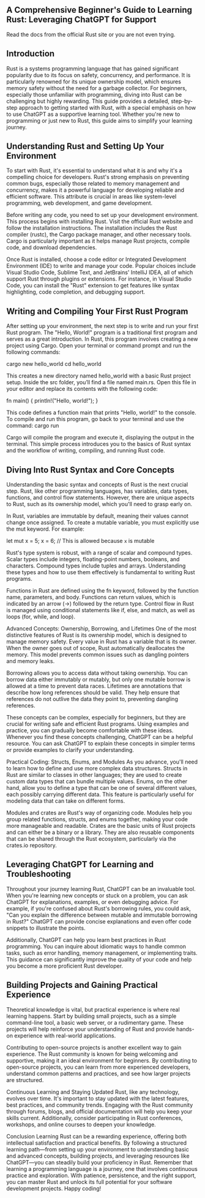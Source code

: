 ## A Comprehensive Beginner's Guide to Learning Rust: Leveraging ChatGPT for Support

Read the docs from the official Rust site or you are not even trying. 



## Introduction
Rust is a systems programming language that has gained significant popularity due to its focus on safety, concurrency, and performance. It is particularly renowned for its unique ownership model, which ensures memory safety without the need for a garbage collector. For beginners, especially those unfamiliar with programming, diving into Rust can be challenging but highly rewarding. This guide provides a detailed, step-by-step approach to getting started with Rust, with a special emphasis on how to use ChatGPT as a supportive learning tool. Whether you're new to programming or just new to Rust, this guide aims to simplify your learning journey.

## Understanding Rust and Setting Up Your Environment
To start with Rust, it's essential to understand what it is and why it's a compelling choice for developers. Rust's strong emphasis on preventing common bugs, especially those related to memory management and concurrency, makes it a powerful language for developing reliable and efficient software. This attribute is crucial in areas like system-level programming, web development, and game development.

Before writing any code, you need to set up your development environment. This process begins with installing Rust. Visit the official Rust website and follow the installation instructions. The installation includes the Rust compiler (rustc), the Cargo package manager, and other necessary tools. Cargo is particularly important as it helps manage Rust projects, compile code, and download dependencies.

Once Rust is installed, choose a code editor or Integrated Development Environment (IDE) to write and manage your code. Popular choices include Visual Studio Code, Sublime Text, and JetBrains' IntelliJ IDEA, all of which support Rust through plugins or extensions. For instance, in Visual Studio Code, you can install the "Rust" extension to get features like syntax highlighting, code completion, and debugging support.

## Writing and Compiling Your First Rust Program
After setting up your environment, the next step is to write and run your first Rust program. The "Hello, World!" program is a traditional first program and serves as a great introduction. In Rust, this program involves creating a new project using Cargo. Open your terminal or command prompt and run the following commands:


cargo new hello_world
cd hello_world

This creates a new directory named hello_world with a basic Rust project setup. Inside the src folder, you’ll find a file named main.rs. Open this file in your editor and replace its contents with the following code:

fn main() {
    println!("Hello, world!");
}

This code defines a function main that prints "Hello, world!" to the console. To compile and run this program, go back to your terminal and use the command:
cargo run

Cargo will compile the program and execute it, displaying the output in the terminal. This simple process introduces you to the basics of Rust syntax and the workflow of writing, compiling, and running Rust code.

## Diving Into Rust Syntax and Core Concepts
Understanding the basic syntax and concepts of Rust is the next crucial step. Rust, like other programming languages, has variables, data types, functions, and control flow statements. However, there are unique aspects to Rust, such as its ownership model, which you'll need to grasp early on.

In Rust, variables are immutable by default, meaning their values cannot change once assigned. To create a mutable variable, you must explicitly use the mut keyword. For example:

let mut x = 5;
x = 6; // This is allowed because `x` is mutable

Rust's type system is robust, with a range of scalar and compound types. Scalar types include integers, floating-point numbers, booleans, and characters. Compound types include tuples and arrays. Understanding these types and how to use them effectively is fundamental to writing Rust programs.

Functions in Rust are defined using the fn keyword, followed by the function name, parameters, and body. Functions can return values, which is indicated by an arrow (->) followed by the return type. Control flow in Rust is managed using conditional statements like if, else, and match, as well as loops (for, while, and loop).

Advanced Concepts: Ownership, Borrowing, and Lifetimes
One of the most distinctive features of Rust is its ownership model, which is designed to manage memory safety. Every value in Rust has a variable that is its owner. When the owner goes out of scope, Rust automatically deallocates the memory. This model prevents common issues such as dangling pointers and memory leaks.

Borrowing allows you to access data without taking ownership. You can borrow data either immutably or mutably, but only one mutable borrow is allowed at a time to prevent data races. Lifetimes are annotations that describe how long references should be valid. They help ensure that references do not outlive the data they point to, preventing dangling references.

These concepts can be complex, especially for beginners, but they are crucial for writing safe and efficient Rust programs. Using examples and practice, you can gradually become comfortable with these ideas. Whenever you find these concepts challenging, ChatGPT can be a helpful resource. You can ask ChatGPT to explain these concepts in simpler terms or provide examples to clarify your understanding.

Practical Coding: Structs, Enums, and Modules
As you advance, you'll need to learn how to define and use more complex data structures. Structs in Rust are similar to classes in other languages; they are used to create custom data types that can bundle multiple values. Enums, on the other hand, allow you to define a type that can be one of several different values, each possibly carrying different data. This feature is particularly useful for modeling data that can take on different forms.

Modules and crates are Rust's way of organizing code. Modules help you group related functions, structs, and enums together, making your code more manageable and readable. Crates are the basic units of Rust projects and can either be a binary or a library. They are also reusable components that can be shared through the Rust ecosystem, particularly via the crates.io repository.

## Leveraging ChatGPT for Learning and Troubleshooting
Throughout your journey learning Rust, ChatGPT can be an invaluable tool. When you're learning new concepts or stuck on a problem, you can ask ChatGPT for explanations, examples, or even debugging advice. For example, if you're confused about Rust's borrowing rules, you could ask, "Can you explain the difference between mutable and immutable borrowing in Rust?" ChatGPT can provide concise explanations and even offer code snippets to illustrate the points.

Additionally, ChatGPT can help you learn best practices in Rust programming. You can inquire about idiomatic ways to handle common tasks, such as error handling, memory management, or implementing traits. This guidance can significantly improve the quality of your code and help you become a more proficient Rust developer.

## Building Projects and Gaining Practical Experience
Theoretical knowledge is vital, but practical experience is where real learning happens. Start by building small projects, such as a simple command-line tool, a basic web server, or a rudimentary game. These projects will help reinforce your understanding of Rust and provide hands-on experience with real-world applications.

Contributing to open-source projects is another excellent way to gain experience. The Rust community is known for being welcoming and supportive, making it an ideal environment for beginners. By contributing to open-source projects, you can learn from more experienced developers, understand common patterns and practices, and see how larger projects are structured.

Continuous Learning and Staying Updated
Rust, like any technology, evolves over time. It's important to stay updated with the latest features, best practices, and community trends. Engaging with the Rust community through forums, blogs, and official documentation will help you keep your skills current. Additionally, consider participating in Rust conferences, workshops, and online courses to deepen your knowledge.

Conclusion
Learning Rust can be a rewarding experience, offering both intellectual satisfaction and practical benefits. By following a structured learning path—from setting up your environment to understanding basic and advanced concepts, building projects, and leveraging resources like ChatGPT—you can steadily build your proficiency in Rust. Remember that learning a programming language is a journey, one that involves continuous practice and exploration. With patience, persistence, and the right support, you can master Rust and unlock its full potential for your software development projects. Happy coding!
